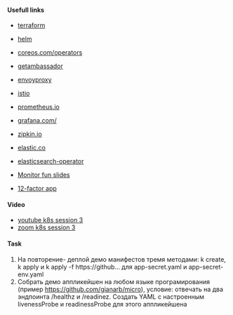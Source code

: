 
#### Usefull links

- [terraform](https://www.terraform.io)
- [helm](https://helm.sh)
- [coreos.com/operators](https://coreos.com/operators)
- [getambassador](https://www.getambassador.com)
- [envoyproxy](https://www.envoyproxy.io)
- [istio](https://istio.io/)
- [prometheus.io](https://prometheus.io)
- [grafana.com/](https://grafana.com)
- [zipkin.io](https://zipkin.io)
- [elastic.co](https://www.elastic.co)
- [elasticsearch-operator](https://github.com/upmc-enterprises/elasticsearch-operator)
- [Monitor fun slides](https://conferences.xeraa.net/8h6lip)

- [12-factor app](https://en.wikipedia.org/wiki/Twelve-Factor_App_methodology)


#### Video

<!-- - [asciinema k8s session 3]() -->
- [youtube k8s session 3](https://www.youtube.com/watch?v=_Bm2Zpe6GuU)
- [zoom k8s session 3](https://globallogic.zoom.us/rec/share/5e6EG4monlf2LISawELi6iBDns62HoOEJ-AJ5yYmEpq2VnTUaWsby-Jd5MiYO_4N.7LkxaC-F1VC0eEqB)


#### Task

1. На повторение- деплой демо манифестов тремя методами: k create, k apply и k apply -f https://github… для app-secret.yaml и app-secret-env.yaml
2. Собрать демо аппликейшен на любом языке програмирования (пример https://github.com/gianarb/micro), условие: отвечать на два эндпоинта /healthz и /readinez. Создать YAML с настроенным livenessProbe и readinessProbe для этого аппликейшена
